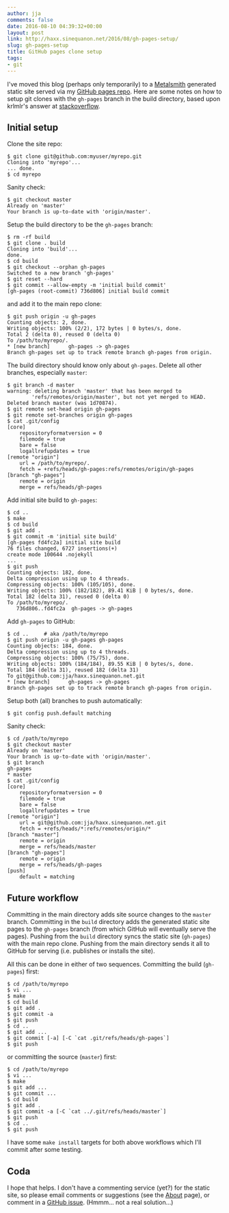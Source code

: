```yaml
---
author: jja
comments: false
date: 2016-08-10 04:39:32+00:00
layout: post
link: http://haxx.sinequanon.net/2016/08/gh-pages-setup/
slug: gh-pages-setup
title: GitHub pages clone setup
tags:
- git
---
```


I've moved this blog (perhaps only temporarily) to a
[Metalsmith](http://metalsmith.io/)
generated static site served via my
[GitHub pages repo](https://github.com/jja/haxx.sinequanon.net).
Here are some notes on how to setup git clones
with the `gh-pages` branch in the build directory,
based upon krlmlr's answer at
[stackoverflow](http://stackoverflow.com/questions/26120163/how-to-properly-commit-in-repository-with-github-pages-branch/29616287#29616287).

<!-- more -->

## Initial setup

Clone the site repo:

    $ git clone git@github.com:myuser/myrepo.git
    Cloning into 'myrepo'...
    ... done.
    $ cd myrepo

Sanity check:

    $ git checkout master
    Already on 'master'
    Your branch is up-to-date with 'origin/master'.

Setup the build directory to be the `gh-pages` branch:

    $ rm -rf build
    $ git clone . build
    Cloning into 'build'...
    done.
    $ cd build
    $ git checkout --orphan gh-pages
    Switched to a new branch 'gh-pages'
    $ git reset --hard
    $ git commit --allow-empty -m 'initial build commit'
    [gh-pages (root-commit) 736d806] initial build commit

and add it to the main repo clone:

    $ git push origin -u gh-pages
    Counting objects: 2, done.
    Writing objects: 100% (2/2), 172 bytes | 0 bytes/s, done.
    Total 2 (delta 0), reused 0 (delta 0)
    To /path/to/myrepo/.
    * [new branch]      gh-pages -> gh-pages
    Branch gh-pages set up to track remote branch gh-pages from origin.

The build directory should know only about `gh-pages`.
Delete all other branches, especially `master`:

    $ git branch -d master
    warning: deleting branch 'master' that has been merged to
            'refs/remotes/origin/master', but not yet merged to HEAD.
    Deleted branch master (was 1d70874).
    $ git remote set-head origin gh-pages
    $ git remote set-branches origin gh-pages
    $ cat .git/config
    [core]
	    repositoryformatversion = 0
	    filemode = true
	    bare = false
	    logallrefupdates = true
    [remote "origin"]
	    url = /path/to/myrepo/.
        fetch = +refs/heads/gh-pages:refs/remotes/origin/gh-pages
    [branch "gh-pages"]
	    remote = origin
	    merge = refs/heads/gh-pages

Add initial site build to `gh-pages`:

    $ cd ..
    $ make
    $ cd build
    $ git add .
    $ git commit -m 'initial site build'
    [gh-pages fd4fc2a] initial site build
    76 files changed, 6727 insertions(+)
    create mode 100644 .nojekyll
    ...
    $ git push
    Counting objects: 182, done.
    Delta compression using up to 4 threads.
    Compressing objects: 100% (105/105), done.
    Writing objects: 100% (182/182), 89.41 KiB | 0 bytes/s, done.
    Total 182 (delta 31), reused 0 (delta 0)
    To /path/to/myrepo/.
       736d806..fd4fc2a  gh-pages -> gh-pages

Add `gh-pages` to GitHub:

    $ cd ..     # aka /path/to/myrepo
    $ git push origin -u gh-pages gh-pages
    Counting objects: 184, done.
    Delta compression using up to 4 threads.
    Compressing objects: 100% (75/75), done.
    Writing objects: 100% (184/184), 89.55 KiB | 0 bytes/s, done.
    Total 184 (delta 31), reused 182 (delta 31)
    To git@github.com:jja/haxx.sinequanon.net.git
    * [new branch]      gh-pages -> gh-pages
    Branch gh-pages set up to track remote branch gh-pages from origin.

Setup both (all) branches to push automatically:

    $ git config push.default matching

Sanity check:

    $ cd /path/to/myrepo
    $ git checkout master
    Already on 'master'
    Your branch is up-to-date with 'origin/master'.
    $ git branch
    gh-pages
    * master
    $ cat .git/config
    [core]
	    repositoryformatversion = 0
	    filemode = true
	    bare = false
	    logallrefupdates = true
    [remote "origin"]
	    url = git@github.com:jja/haxx.sinequanon.net.git
	    fetch = +refs/heads/*:refs/remotes/origin/*
    [branch "master"]
	    remote = origin
	    merge = refs/heads/master
    [branch "gh-pages"]
	    remote = origin
	    merge = refs/heads/gh-pages
    [push]
	    default = matching

## Future workflow

Committing in the main directory adds site source changes
to the `master` branch.
Committing in the `build` directory adds the generated
static site pages to the `gh-pages` branch
(from which GitHub will eventually serve the pages).
Pushing from the `build` directory syncs the static site
(`gh-pages`) with the main repo clone.
Pushing from the main directory sends it all to GitHub
for serving (i.e. publishes or installs the site).

All this can be done in either of two sequences.
Committing the build (`gh-pages`) first:

    $ cd /path/to/myrepo
    $ vi ...
    $ make
    $ cd build
    $ git add .
    $ git commit -a
    $ git push
    $ cd ..
    $ git add ...
    $ git commit [-a] [-C `cat .git/refs/heads/gh-pages`]
    $ git push

or committing the source (`master`) first:

    $ cd /path/to/myrepo
    $ vi ...
    $ make
    $ git add ...
    $ git commit ...
    $ cd build
    $ git add .
    $ git commit -a [-C `cat ../.git/refs/heads/master`]
    $ git push
    $ cd ..
    $ git push

I have some `make install` targets for both above workflows
which I'll commit after some testing.

## Coda

I hope that helps.
I don't have a commenting service (yet?) for the static site,
so please email comments or suggestions
(see the [About](/about/) page), or comment in a
[GitHub issue](https://github.com/jja/haxx.sinequanon.net/issues/1).
(Hmmm... not a real solution...)
